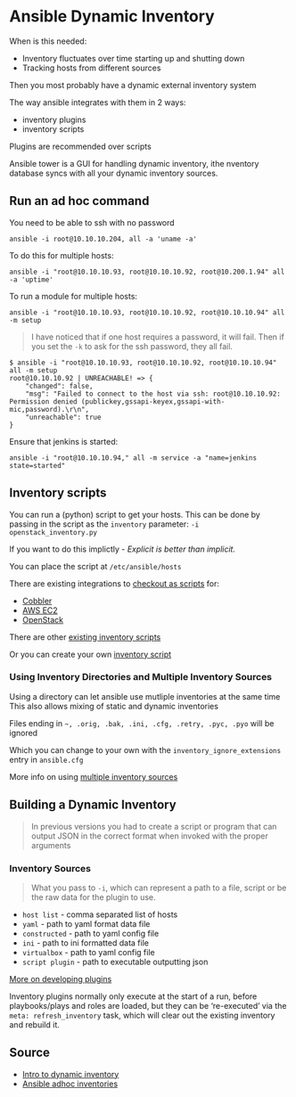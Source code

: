# Ansible Dynamic Inventory

When is this needed:
* Inventory fluctuates over time starting up and shutting down
* Tracking hosts from different sources

Then you most probably have a dynamic external inventory system

The way ansible integrates with them in 2 ways:
* inventory plugins
* inventory scripts

Plugins are recommended over scripts

Ansible tower is a GUI for handling dynamic inventory, ithe nventory database syncs with all your dynamic inventory sources.

## Run an ad hoc command

You need to be able to ssh with no password

    ansible -i root@10.10.10.204, all -a 'uname -a'

To do this for multiple hosts:

    ansible -i "root@10.10.10.93, root@10.10.10.92, root@10.200.1.94" all -a 'uptime'

To run a module for multiple hosts:

    ansible -i "root@10.10.10.93, root@10.10.10.92, root@10.10.10.94" all -m setup

> I have noticed that if one host requires a password, it will fail. Then if you set the `-k` to ask for the ssh password, they all fail.

    $ ansible -i "root@10.10.10.93, root@10.10.10.92, root@10.10.10.94" all -m setup
    root@10.10.10.92 | UNREACHABLE! => {
        "changed": false,
        "msg": "Failed to connect to the host via ssh: root@10.10.10.92: Permission denied (publickey,gssapi-keyex,gssapi-with-mic,password).\r\n",
        "unreachable": true
    }

Ensure that jenkins is started:

    ansible -i "root@10.10.10.94," all -m service -a "name=jenkins state=started"


## Inventory scripts

You can run a (python) script to get your hosts.
This can be done by passing in the script as the `inventory` parameter: `-i openstack_inventory.py`

If you want to do this implictly - _Explicit is better than implicit._

You can place the script at `/etc/ansible/hosts`

There are existing integrations to [checkout as scripts](https://docs.ansible.com/ansible/latest/user_guide/intro_dynamic_inventory.html) for:
* [Cobbler](https://docs.ansible.com/ansible/latest/user_guide/intro_dynamic_inventory.html#inventory-script-example-cobbler)
* [AWS EC2](https://docs.ansible.com/ansible/latest/user_guide/intro_dynamic_inventory.html#inventory-script-example-aws-ec2)
* [OpenStack](https://docs.ansible.com/ansible/latest/user_guide/intro_dynamic_inventory.html#inventory-script-example-openstack)

There are other [existing inventory scripts](https://github.com/ansible/ansible/tree/devel/contrib/inventory)

Or you can create your own [inventory script](https://docs.ansible.com/ansible/latest/dev_guide/developing_inventory.html#developing-inventory)

### Using Inventory Directories and Multiple Inventory Sources

Using a directory can let ansible use mutliple inventories at the same time
This also allows mixing of static and dynamic inventories

Files ending in `~, .orig, .bak, .ini, .cfg, .retry, .pyc, .pyo` will be ignored

Which you can change to your own with the `inventory_ignore_extensions` entry in `ansible.cfg`

More info on using [multiple inventory sources](https://docs.ansible.com/ansible/latest/user_guide/intro_inventory.html#using-multiple-inventory-sources)

## Building a Dynamic Inventory

> In previous versions you had to create a script or program that can output JSON in the correct format when invoked with the proper arguments

### Inventory Sources

> What you pass to `-i`, which can represent a path to a file, script or be the raw data for the plugin to use. 

* `host list` - comma separated list of hosts
* `yaml` - path to yaml format data file
* `constructed` - path to yaml config file
* `ini` - path to ini formatted data file
* `virtualbox` - path to yaml config file
* `script plugin` - path to executable outputting json

[More on developing plugins](https://docs.ansible.com/ansible/latest/dev_guide/developing_plugins.html#developing-plugins)

Inventory plugins normally only execute at the start of a run, before playbooks/plays and roles are loaded, but they can be ‘re-executed’ via the `meta: refresh_inventory` task, which will clear out the existing inventory and rebuild it.

## Source

* [Intro to dynamic inventory](https://docs.ansible.com/ansible/latest/user_guide/intro_dynamic_inventory.html)
* [Ansible adhoc inventories](https://gist.github.com/alces/f7e3de25d98a19550a4e4f97cabc2cf4)

